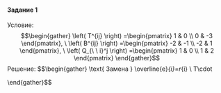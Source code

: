 #### Задание 1
Условие:
$$\begin{gather}
\left( T^{ij} \right) =\begin{pmatrix}
1 & 0 \\
0 & -3
\end{pmatrix}, \ \left( B^{ij} \right) =\begin{pmatrix}
-2 & -1  \\
 -2 & 1
\end{pmatrix}, \ \left( Q_{\ \ i}^j \right) =\begin{pmatrix}
1 & 0 \\
1 & 2
\end{pmatrix}
\end{gather}$$
Решение:
$$\begin{gather}
\text{ Замена } \overline{e}_{i}=r_{i} \\
T\cdot 

\end{gather}$$